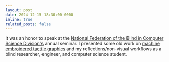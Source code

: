 ```yaml
---
layout: post
date: 2024-12-15 18:30:00-0000
inline: true
related_posts: false
---
```


It was an honor to speak at the [National Federation of the Blind in Computer Science Division's](https://nfb.org/about-us/divisions-committees-and-groups/divisions) annual seminar. I presented some old work on [machine embroidered tactile graphics](https://dl.acm.org/doi/10.1145/3559400.3565586) and my reflections/non-visual workflows as a blind researcher, engineer, and computer science student.
